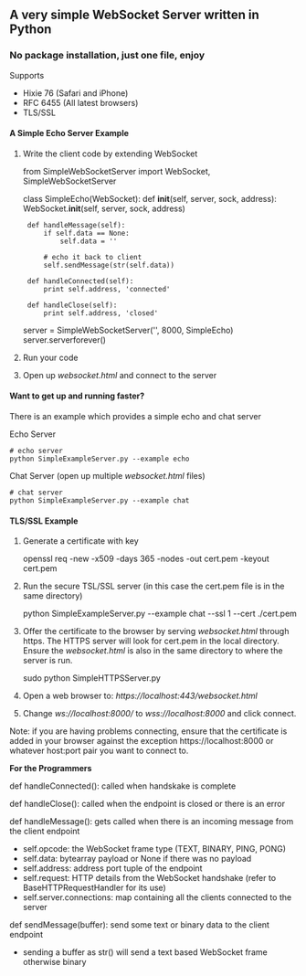 <h2>A very simple WebSocket Server written in Python</h2>
<h3>No package installation, just one file, enjoy</h3>


Supports
  - Hixie 76 (Safari and iPhone)
  - RFC 6455 (All latest browsers)
  - TLS/SSL

<h4>A Simple Echo Server Example</h4>

1) Write the client code by extending WebSocket

    from SimpleWebSocketServer import WebSocket, SimpleWebSocketServer
    
    class SimpleEcho(WebSocket):
        def __init__(self, server, sock, address):
            WebSocket.__init__(self, server, sock, address)
        
        def handleMessage(self):
            if self.data == None:
                self.data = ''
                
            # echo it back to client
            self.sendMessage(str(self.data))
        
        def handleConnected(self):
            print self.address, 'connected'
              
        def handleClose(self):
            print self.address, 'closed'

    server = SimpleWebSocketServer('', 8000, SimpleEcho)
    server.serverforever()
 
2) Run your code

3) Open up <i>websocket.html</i> and connect to the server

<h4>Want to get up and running faster?</h4>

There is an example which provides a simple echo and chat server

Echo Server

    # echo server
    python SimpleExampleServer.py --example echo

Chat Server (open up multiple <i>websocket.html</i> files)
    
    # chat server
    python SimpleExampleServer.py --example chat


<h4>TLS/SSL Example</h4>

1) Generate a certificate with key

    openssl req -new -x509 -days 365 -nodes -out cert.pem -keyout cert.pem
    
2) Run the secure TSL/SSL server (in this case the cert.pem file is in the same directory)

    python SimpleExampleServer.py --example chat --ssl 1 --cert ./cert.pem
    
3) Offer the certificate to the browser by serving <i>websocket.html</i> through https. 
The HTTPS server will look for cert.pem in the local directory. 
Ensure the <i>websocket.html</i> is also in the same directory to where the server is run. 

    sudo python SimpleHTTPSServer.py

4) Open a web browser to: <i>https://localhost:443/websocket.html</i>

5) Change <i>ws://localhost:8000/</i> to <i>wss://localhost:8000</i> and click connect. 

Note: if you are having problems connecting, ensure that the certificate is added in your browser against the exception https://localhost:8000 or whatever host:port pair you want to connect to. 

<b>For the Programmers</b>

def handleConnected(): called when handskake is complete

def handleClose(): called when the endpoint is closed or there is an error

def handleMessage(): gets called when there is an incoming message from the client endpoint
 - self.opcode: the WebSocket frame type (TEXT, BINARY, PING, PONG)
 - self.data: bytearray payload or None if there was no payload
 - self.address: address port tuple of the endpoint
 - self.request: HTTP details from the WebSocket handshake (refer to BaseHTTPRequestHandler for its use)
 - self.server.connections: map containing all the clients connected to the server

def sendMessage(buffer): send some text or binary data to the client endpoint
 - sending a buffer as str() will send a text based WebSocket frame otherwise binary
